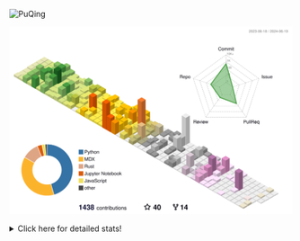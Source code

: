 ![PuQing](https://user-images.githubusercontent.com/27223114/171565019-9a56fae6-b08b-421f-99db-7e830da42371.png)

![](./profile-3d-contrib/profile-season-animate.svg)

<details>
<summary>Click here for detailed stats!</summary>

<!--START_SECTION:waka-->
![Lines of code](https://img.shields.io/badge/From%20Hello%20World%20I%27ve%20Written-1.4%20million%20lines%20of%20code-blue)

**🐱 My GitHub Data** 

> 📦 395.9 kB Used in GitHub's Storage 
 > 
> 🏆 379 Contributions in the Year 2024
 > 
> 🚫 Not Opted to Hire
 > 
> 📜 46 Public Repositories 
 > 
> 🔑 29 Private Repositories 
 > 
**I'm an Early 🐤** 

```text
🌞 Morning                620 commits         ██░░░░░░░░░░░░░░░░░░░░░░░   08.04 % 
🌆 Daytime                3648 commits        ████████████░░░░░░░░░░░░░   47.30 % 
🌃 Evening                1524 commits        █████░░░░░░░░░░░░░░░░░░░░   19.76 % 
🌙 Night                  1920 commits        ██████░░░░░░░░░░░░░░░░░░░   24.90 % 
```


📊 **This Week I Spent My Time On** 

```text
💬 Programming Languages: 
Browsing                 10 hrs 25 mins      ████████░░░░░░░░░░░░░░░░░   33.75 % 
Python                   5 hrs 20 mins       ████░░░░░░░░░░░░░░░░░░░░░   17.32 % 
GitHubing                5 hrs 16 mins       ████░░░░░░░░░░░░░░░░░░░░░   17.09 % 
CLI                      2 hrs 29 mins       ██░░░░░░░░░░░░░░░░░░░░░░░   08.05 % 
Searching                2 hrs 25 mins       ██░░░░░░░░░░░░░░░░░░░░░░░   07.87 % 

🔥 Editors: 
Chrome                   20 hrs 10 mins      ████████████████░░░░░░░░░   65.36 % 
VS Code                  8 hrs 3 mins        ███████░░░░░░░░░░░░░░░░░░   26.10 % 
fish                     2 hrs 29 mins       ██░░░░░░░░░░░░░░░░░░░░░░░   08.05 % 
Obsidian                 9 mins              ░░░░░░░░░░░░░░░░░░░░░░░░░   00.49 % 

💻 Operating System: 
Mac                      22 hrs 49 mins      ██████████████████░░░░░░░   73.94 % 
Linux                    7 hrs 14 mins       ██████░░░░░░░░░░░░░░░░░░░   23.45 % 
WSL                      48 mins             █░░░░░░░░░░░░░░░░░░░░░░░░   02.61 % 
```


<!--END_SECTION:waka-->
</details>
